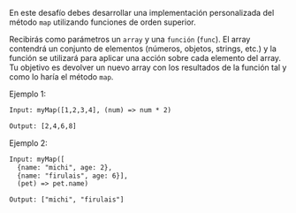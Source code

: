 En este desafío debes desarrollar una implementación personalizada del método `map` utilizando funciones de orden superior.

Recibirás como parámetros un `array` y una `función` (`func`). El array contendrá un conjunto de elementos (números, objetos, strings, etc.) y la función se utilizará para aplicar una acción sobre cada elemento del array. Tu objetivo es devolver un nuevo array con los resultados de la función tal y como lo haría el método `map`.

Ejemplo 1:

```txt
Input: myMap([1,2,3,4], (num) => num * 2)

Output: [2,4,6,8]
```

Ejemplo 2:

```txt
Input: myMap([
  {name: "michi", age: 2},
  {name: "firulais", age: 6}],
  (pet) => pet.name)

Output: ["michi", "firulais"]

```
